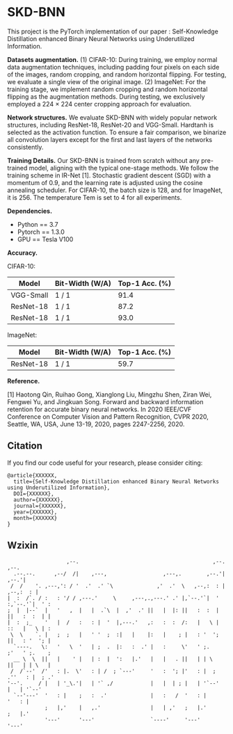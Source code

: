 # SKD-BNN

This project is the PyTorch implementation of our paper : Self-Knowledge Distillation enhanced Binary Neural Networks using Underutilized Information.

**Datasets augmentation.** (1) CIFAR-10: During training, we employ normal data augmentation techniques, including padding four pixels on each side of the images, random cropping, and random horizontal flipping. For testing, we evaluate a single view of the original image. (2) ImageNet: For the training stage, we implement random cropping and random horizontal flipping as the augmentation methods. During testing, we exclusively employed a 224 × 224 center cropping approach for evaluation.

**Network structures.** We evaluate SKD-BNN with widely popular network structures, including ResNet-18, ResNet-20 and VGG-Small. Hardtanh is selected as the activation function. To ensure a fair comparison, we binarize all convolution layers except for the first and last layers of the networks consistently.

**Training Details.** Our SKD-BNN is trained from scratch without any pre-trained model, aligning with the typical one-stage methods. We follow the training scheme in IR-Net [1]. Stochastic gradient descent (SGD) with a momentum of 0.9, and the learning rate is adjusted using the cosine annealing scheduler. For CIFAR-10, the batch size is 128, and for ImageNet, it is 256. The temperature Tem is set to 4 for all experiments.

**Dependencies.**

- Python == 3.7
- Pytorch == 1.3.0
- GPU == Tesla V100

**Accuracy.** 

CIFAR-10:

|   Model   | Bit-Width (W/A) | Top-1 Acc. (%) |
| --------- | --------------- | ------------ |
| VGG-Small | 1 / 1           | 91.4         |
| ResNet-18 | 1 / 1           | 87.2         |
| ResNet-18 | 1 / 1           | 93.0         | 

ImageNet:

|   Model   | Bit-Width (W/A) | Top-1 Acc. (%) |
| --------- | --------------- | --------- |
| ResNet-18 | 1 / 1           | 59.7      |

**Reference.** 

[1] Haotong Qin, Ruihao Gong, Xianglong Liu, Mingzhu Shen,
Ziran Wei, Fengwei Yu, and Jingkuan Song. Forward and
backward information retention for accurate binary neural networks. In 2020 IEEE/CVF Conference on Computer Vision and Pattern Recognition, CVPR 2020, Seattle, WA, USA, June 13-19, 2020, pages 2247-2256, 2020.

## Citation

If you find our code useful for your research, please consider citing:

    @article{XXXXXX,
      title={Self-Knowledge Distillation enhanced Binary Neural Networks using Underutilized Information},
      DOI={XXXXXX},
      author={XXXXXX},
      journal={XXXXXX},
      year={XXXXXX},
      month={XXXXXX}
    }

## Wzixin

                                                                                        
                       ,--.                                           ,--.         ,--. 
      .--.--.      ,--/  /|    ,---,                  ,---,.        ,--.'|       ,--.'| 
     /  /    '. ,---,': / '  .'  .' `\              ,'  .'  \   ,--,:  : |   ,--,:  : | 
    |  :  /`. / :   : '/ / ,---.'     \     ,---,.,---.' .' |,`--.'`|  ' :,`--.'`|  ' : 
    ;  |  |--`  |   '   ,  |   |  .`\  |  ,'  .' ||   |  |: ||   :  :  | ||   :  :  | | 
    |  :  ;_    '   |  /   :   : |  '  |,---.'   ,:   :  :  /:   |   \ | ::   |   \ | : 
     \  \    `. |   ;  ;   |   ' '  ;  :|   |    |:   |    ; |   : '  '; ||   : '  '; | 
      `----.   \:   '   \  '   | ;  .  |:   :  .' |   :     \'   ' ;.    ;'   ' ;.    ; 
      __ \  \  ||   |    ' |   | :  |  ':   |.'   |   |   . ||   | | \   ||   | | \   | 
     /  /`--'  /'   : |.  \'   : | /  ; `---'     '   :  '; |'   : |  ; .''   : |  ; .' 
    '--'.     / |   | '_\.'|   | '` ,/            |   |  | ; |   | '`--'  |   | '`--'   
      `--'---'  '   : |    ;   :  .'              |   :   /  '   : |      '   : |       
                ;   |,'    |   ,.'                |   | ,'   ;   |.'      ;   |.'       
                '---'      '---'                  `----'     '---'        '---'         
                                                                                        
                                                                                       
